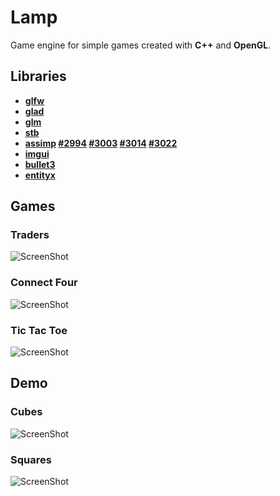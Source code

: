 # Lamp

Game engine for simple games created with **C++** and **OpenGL**.

## Libraries
- **[glfw](https://github.com/glfw/glfw)**
- **[glad](https://github.com/Dav1dde/glad)**
- **[glm](https://github.com/g-truc/glm)**
- **[stb](https://github.com/nothings/stb)**
- **[assimp](https://github.com/assimp/assimp)
    [#2994](https://github.com/assimp/assimp/pull/2994)
    [#3003](https://github.com/assimp/assimp/pull/3003)
    [#3014](https://github.com/assimp/assimp/pull/3014)
    [#3022](https://github.com/assimp/assimp/pull/3022)**
- **[imgui](https://github.com/ocornut/imgui)**
- **[bullet3](https://github.com/bulletphysics/bullet3)**
- **[entityx](https://github.com/alecthomas/entityx)**

## Games

### Traders
![ScreenShot](https://frozenless.com/images/traders.webp)

### Connect Four
![ScreenShot](https://frozenless.com/images/connect-four.webp)

### Tic Tac Toe
![ScreenShot](https://frozenless.com/images/tic-tac-toe.webp)

## Demo

### Cubes
![ScreenShot](https://frozenless.com/images/cubes.webp)

### Squares
![ScreenShot](https://frozenless.com/images/squares.webp)
